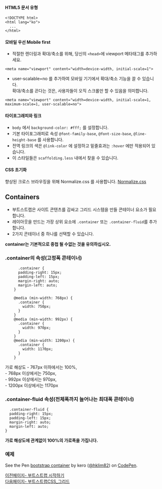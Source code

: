 ﻿#### HTML5 문서 유형  
```
<!DOCTYPE html>
<html lang="ko">
  ...
</html>
```

#### 모바일 우선 Mobile first

* 적절한 렌더링과 확대/축소를 위해, 당신의 `<head>`에 viewport 메타태그를 추가하세요.
```
<meta name="viewport" content="width=device-width, initial-scale=1">
```

* user-scalable=no 를 추가하여 모바일 기기에서 확대/축소 기능을 끌 수 있습니다.  
확대/축소를 끈다는 것은, 사용자들이 오직 스크롤만 할 수 있음을 의미합니다.
```
<meta name="viewport" content="width=device-width, initial-scale=1, maximum-scale=1, user-scalable=no">
```

#### 타이포그래피와 링크

* `body` 에서 `background-color: #fff;` 를 설정합니다.  
* 기본 타이포그래피로 속성 `@font-family-base`, `@font-size-base`, `@line-height-base` 를 사용합니다.  
* 전역 링크의 색은 `@link-color` 에 설정하고 밑줄효과는 `:hover` 에만 적용되어 있습니다.  
* 이 스타일들은 `scaffolding.less` 내에서 찾을 수 있습니다.

#### CSS 초기화

향상된 크로스 브라우징을 위해 Normalize.css 를 사용합니다.
[Normalize.css](http://necolas.github.io/normalize.css/)


## Containers

  * 부트스트랩은 사이트 콘텐츠를 감싸고 그리드 시스템을 만들 콘테이너 요소가 필요합니다. 
  * 레이아웃을 만드는 가장 상위 요소에 `.container` 또는 `.container-fluid`를 추가합니다.
  * 2가지 콘테이너 중 하나를 선택할 수 있습니다.

  **container는 기본적으로 중첩 될 수없는 것을 유의하십시오.**


### .container의 속성(고정폭 콘테이너)

```
      .container {
      padding-right: 15px;
      padding-left: 15px;
      margin-right: auto;
      margin-left: auto;
    }

    @media (min-width: 768px) {
      .container {
        width: 750px;
      }
    }  
    @media (min-width: 992px) {
      .container {
        width: 970px;
      }
    }  
    @media (min-width: 1200px) {
      .container {
        width: 1170px;
      }
    }
```

가로 해상도 - 767px 이하에서는 100%,   
            - 768px 이상에서는 750px,   
            - 992px 이상에서는 970px,   
            - 1200px 이상에서는 1170px  


### .container-fluid 속성(전체폭까지 늘어나는 최대폭 콘테이너)

```
  .container-fluid {
  padding-right: 15px;
  padding-left: 15px;
  margin-right: auto;
  margin-left: auto;
}
```

**가로 해상도에 관계없이 100%의 가로폭을 가집니다.**

### 예제
<div>
<p data-height="268" data-theme-id="0" data-slug-hash="PPxrbB" data-default-tab="result" data-user="hklim82" class='codepen'>See the Pen <a href='http://codepen.io/hklim82/pen/PPxrbB/'>bootstrap container</a> by kero (<a href='http://codepen.io/hklim82'>@hklim82</a>) on <a href='http://codepen.io'>CodePen</a>.</p>
<script async src="//assets.codepen.io/assets/embed/ei.js"></script>
 </div>

[이전페이지- 부트스트랩 시작하기](bootstrap-start.md)  
[다음페이지- 부트스트랩CSS_그리드](css-grid.md)
